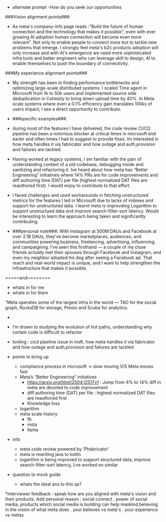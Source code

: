 - alternate prompt
    -How do you seek our opportunities

###Vision alignment points###:
- As meta's company-info page reads :"Build the future of human connection and the technology that makes it possible", even with ever growing AI adoption human connection will become even more relevant".  Not only to enable people to connect more but to tackle new problems that emerge. I strongly feel meta's b2c products adoption will only increase and with AI's emergence we need more sophisticated infra tools and better engineers who can leverage skill to design, AI to enable themselves to push the boundary of connectivity.

###My experience alignment points###
 - My strength has been in finding performance bottlenecks and optimizing large-scale distributed systems. I scaled Time agent in Microsoft from 1k to 50k users and implemented source side deduplication in Cohesity to bring down upload time by 40%. In Meta scale systems where even a 0.1% efficiency gain translates 100ks of users impact, I see a direct opportunity to contribute.


- ###specific examples###:
- during most of the features I have delivered, the code review CI/CD pipeline has been a notorious blocker at critical times in microsoft and earler and often times I had to suggest or provide fixes. Im interested in how meta handles it via fabricator and how outage and auth,provision and failures are tackled.

- Having worked at legacy systems, I am familiar with the pain of understanding
context of a old codebase, debugging inside and sanitizing and refactoring it. Ive heard about how meta has “Better Engineering” initiatives where 14% PRs are for code improvements and diff authoring time (DAT) per file (highest normalized DAT files are reauthored first). I would enjoy to contribute to that effort.

- I faced challenges and used workarounds in fetching unstructured metrics for the features I led in Microsoft due to lacks of indexes and support for unstructured data. I learnt meta is improvding Logarithm to support unstructued data and improve search-filter-sort latency. Would be interesting to learn the approach being taken and significantly contributing.

- ###personal note###:  With Instagram at 500M DAUs and Facebook at over 2.1B DAUs,  they’ve become marketplaces, audiences, and communities powering business, freelancing, advertising, influencing, and campaigning. I’ve seen this firsthand — a couple of my close friends actually met their spouses through Facebook and Instagram, and even my neighbor adopted his dog after seeing a Facebook ad. That reach and real-world impact is unique, and I want to help strengthen the infrastructure that makes it possible.


=====end========

- whats in for me
- whats in for them

“Meta operates some of the largest infra in the world — TAO for the social graph, RocksDB for storage, Presto and Scuba for analytics. 


- 
-  I’m drawn to studying the evolution of hot paths, understanding why certain code is difficult to refactor
- tooling : cicd pipeline issue in msft, how meta handles it via fabricator and how outage and auth,provision and failures are tackled

- points to bring up
    - compliance process in microsoft -> slow moving V/S Meta moves fast
    - Meta’s “Better Engineering” initiatives
        - https://arxiv.org/html/2504.12517v1 : Jump from  4% to 14% diff in meta are devoted to code improvement
        - diff authoring time (DAT) per file : highest normalized DAT files are reauthored first
        - Knowledge loss
    - logarithm 
    - meta scale history
        - fb
        - insta
        - llama

- info
    - meta code review powered by 'Phabricator'
    - meta is rewriting java to kotlin
    - logarithm is being improved to support structured data, improve search-filter-sort latency, I;ve worked on similar


- question to mock guide
    - whats the ideal ans to this qs?


*interviewer feedback : speak how are you aligned with meta's vision and their products. 
Add personal reason : social connect . power of social media, products which social media is building can help mankind.believing in the vision of what meta does . your believes vs meta's . your experience vs metas
